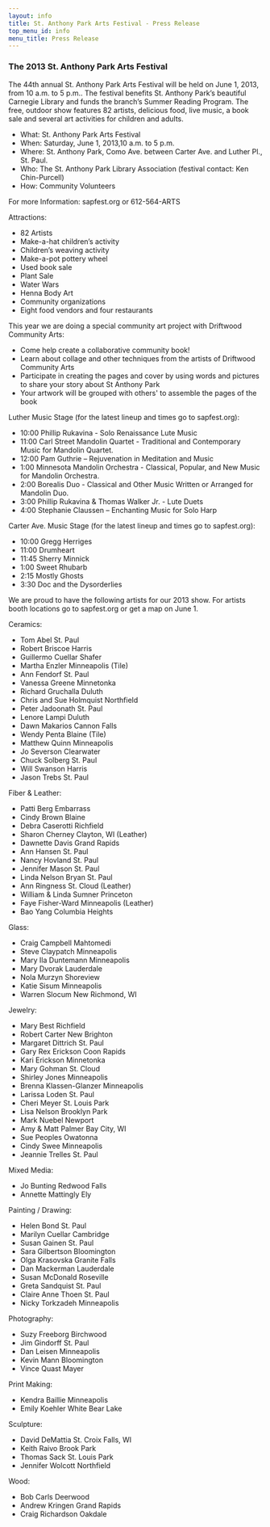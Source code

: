 ```yaml
---
layout: info
title: St. Anthony Park Arts Festival - Press Release
top_menu_id: info
menu_title: Press Release
---
```


### The 2013 St. Anthony Park Arts Festival

The 44th annual St. Anthony Park Arts Festival will be held on June 1, 2013, from 10 a.m. to 5 p.m.. 
The festival benefits St. Anthony Park’s beautiful Carnegie Library 
and funds the branch’s Summer Reading Program. 
The free, outdoor show features 82 artists, delicious food, 
live music, a book sale and several art activities for children and adults.

- What: St. Anthony Park Arts Festival
- When: Saturday, June 1, 2013,10 a.m. to 5 p.m.
- Where: St. Anthony Park, Como Ave. between Carter Ave. and Luther Pl., St. Paul.
- Who: The St. Anthony Park Library Association (festival contact: Ken Chin-Purcell)
- How: Community Volunteers  

For more Information: sapfest.org  or  612-564-ARTS

Attractions:

- 82 Artists
- Make-a-hat children’s activity
- Children’s weaving activity
- Make-a-pot pottery wheel
- Used book sale
- Plant Sale
- Water Wars
- Henna Body Art
- Community organizations
- Eight food vendors and four restaurants

This year we are doing a special community art project with Driftwood Community Arts:

- Come help create a collaborative community book!
- Learn about collage and other techniques from the artists of Driftwood Community Arts
- Participate in creating the pages and cover by using words and pictures to share your story about St Anthony Park
- Your artwork will be grouped with others' to assemble the pages of the book

Luther Music Stage (for the latest lineup and times go to sapfest.org):

- 10:00 Phillip Rukavina - Solo Renaissance Lute Music
- 11:00 Carl Street Mandolin Quartet - Traditional and Contemporary Music for Mandolin Quartet.
- 12:00 Pam Guthrie – Rejuvenation in Meditation and Music
- 1:00 Minnesota Mandolin Orchestra - Classical, Popular, and New Music for Mandolin Orchestra.
- 2:00 Borealis Duo - Classical and Other Music Written or Arranged for Mandolin Duo.
- 3:00 Phillip Rukavina & Thomas Walker Jr. - Lute Duets
- 4:00 Stephanie Claussen – Enchanting Music for Solo Harp

Carter Ave. Music Stage (for the latest lineup and times go to sapfest.org):

- 10:00 Gregg Herriges
- 11:00 Drumheart
- 11:45 Sherry Minnick 
- 1:00 Sweet Rhubarb
- 2:15 Mostly Ghosts
- 3:30 Doc and the Dysorderlies

We are proud to have the following artists for our 2013 show. For artists booth locations go to sapfest.org or get a map on June 1.

Ceramics:

- Tom Abel  St. Paul
- Robert Briscoe  Harris    
- Guillermo Cuellar Shafer    
- Martha Enzler Minneapolis (Tile)
- Ann Fendorf St. Paul
- Vanessa Greene  Minnetonka  
- Richard Gruchalla Duluth  
- Chris and Sue Holmquist Northfield
- Peter Jadoonath St. Paul
- Lenore Lampi  Duluth    
- Dawn Makarios Cannon Falls  
- Wendy Penta Blaine (Tile) 
- Matthew Quinn Minneapolis 
- Jo Severson Clearwater
- Chuck Solberg St. Paul  
- Will Swanson  Harris    
- Jason Trebs St. Paul  

Fiber & Leather:

* Patti Berg  Embarrass 
* Cindy Brown Blaine  
* Debra Caserotti Richfield 
* Sharon Cherney  Clayton, WI (Leather) 
* Dawnette Davis  Grand Rapids  
* Ann Hansen  St. Paul
* Nancy Hovland St. Paul
* Jennifer Mason  St. Paul  
* Linda Nelson Bryan  St. Paul  
* Ann Ringness  St. Cloud (Leather) 
* William & Linda Sumner  Princeton 
* Faye Fisher-Ward  Minneapolis (Leather) 
* Bao Yang  Columbia Heights

Glass:

* Craig Campbell  Mahtomedi 
* Steve Claypatch Minneapolis 
* Mary Ila Duntemann  Minneapolis 
* Mary Dvorak Lauderdale
* Nola Murzyn Shoreview 
* Katie Sisum Minneapolis 
* Warren Slocum New Richmond, WI  

Jewelry:

* Mary Best Richfield 
* Robert Carter New Brighton
* Margaret Dittrich St. Paul  
* Gary Rex Erickson Coon Rapids 
* Kari Erickson Minnetonka  
* Mary Gohman St. Cloud 
* Shirley Jones Minneapolis 
* Brenna Klassen-Glanzer  Minneapolis 
* Larissa Loden St. Paul  
* Cheri Meyer St. Louis Park  
* Lisa Nelson Brooklyn Park 
* Mark Nuebel Newport 
* Amy & Matt Palmer Bay City, WI  
* Sue Peoples Owatonna
* Cindy Swee  Minneapolis 
* Jeannie Trelles St. Paul  

Mixed Media:

* Jo Bunting  Redwood Falls 
* Annette Mattingly Ely 

Painting / Drawing:

* Helen Bond  St. Paul  
* Marilyn Cuellar Cambridge 
* Susan Gainen  St. Paul  
* Sara Gilbertson Bloomington 
* Olga Krasovska  Granite Falls 
* Dan Mackerman Lauderdale  
* Susan McDonald  Roseville 
* Greta Sandquist St. Paul
* Claire Anne Thoen St. Paul
* Nicky Torkzadeh Minneapolis 

Photography:

* Suzy Freeborg Birchwood 
* Jim Gindorff  St. Paul  
* Dan Leisen  Minneapolis 
* Kevin Mann  Bloomington 
* Vince Quast Mayer 

Print Making:

* Kendra Baillie  Minneapolis 
* Emily Koehler White Bear Lake 

Sculpture:

* David DeMattia  St. Croix Falls, WI 
* Keith Raivo Brook Park
* Thomas Sack St. Louis Park
* Jennifer Wolcott  Northfield  

Wood:

* Bob Carls Deerwood
* Andrew Kringen  Grand Rapids  
* Craig Richardson  Oakdale 

